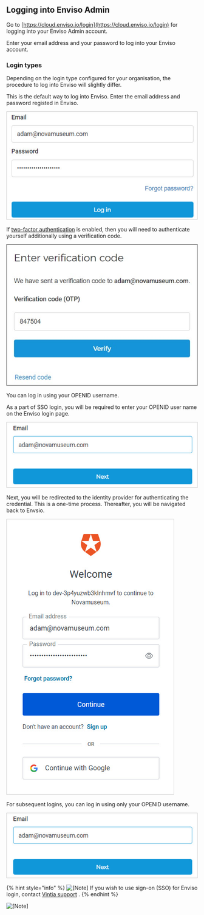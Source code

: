 ## Logging into Enviso Admin


Go to [https://cloud.enviso.io/login](https://cloud.enviso.io/login) for logging into your Enviso Admin account.

Enter your email address and your password to log into your Enviso account.

### Login types


Depending on the login type configured for your organisation, the procedure to log into Enviso will slightly differ.

This is the default way to log into Enviso. Enter the email address and password registed in Enviso.

![119.jpg](media/uuid-68127342-d69d-4a60-4a2f-93a9aa7c6f19.jpg)

If [two-factor authentication](UUID-91329744-a6f0-4e93-e3b7-7f913d181def.html) is enabled, then you will need to authenticate yourself additionally using a verification code.

![59.jpg](media/uuid-94913856-a1f9-f09f-c594-99eadc398714.jpg)

You can log in using your OPENID username.

As a part of SSO login, you will be required to enter your OPENID user name on the Enviso login page.

![120.jpg](media/uuid-1f433f60-7404-21e2-7a5a-784a6b20b168.jpg)

Next, you will be redirected to the identity provider for authenticating the credential. This is a one-time process. Thereafter, you will be navigated back to Envsio.

![121.jpg](media/uuid-3ff4b758-2999-43e9-595a-cb241d28cde4.jpg)

For subsequent logins, you can log in using only your OPENID username.

![120.jpg](media/uuid-1f433f60-7404-21e2-7a5a-784a6b20b168.jpg)


{% hint style="info" %}
![[Note]](media/note.png)
If you wish to use sign-on (SSO) for Enviso login, contact [Vintia support](https://vintia.atlassian.net/servicedesk/customer/portal/8) .
{% endhint %}


![[Note]](media/note.png)